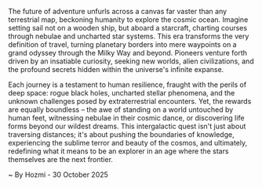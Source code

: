 
The future of adventure unfurls across a canvas far vaster than any terrestrial map, beckoning humanity to explore the cosmic ocean. Imagine setting sail not on a wooden ship, but aboard a starcraft, charting courses through nebulae and uncharted star systems. This era transforms the very definition of travel, turning planetary borders into mere waypoints on a grand odyssey through the Milky Way and beyond. Pioneers venture forth driven by an insatiable curiosity, seeking new worlds, alien civilizations, and the profound secrets hidden within the universe's infinite expanse.

Each journey is a testament to human resilience, fraught with the perils of deep space: rogue black holes, uncharted stellar phenomena, and the unknown challenges posed by extraterrestrial encounters. Yet, the rewards are equally boundless – the awe of standing on a world untouched by human feet, witnessing nebulae in their cosmic dance, or discovering life forms beyond our wildest dreams. This intergalactic quest isn't just about traversing distances; it's about pushing the boundaries of knowledge, experiencing the sublime terror and beauty of the cosmos, and ultimately, redefining what it means to be an explorer in an age where the stars themselves are the next frontier.

~ By Hozmi - 30 October 2025
